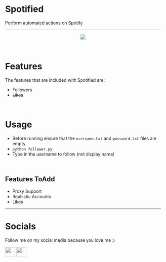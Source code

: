 # Spotified
Perform automated actions on Spotify

---- 

<p align="center">
<img src="https://mir-s3-cdn-cf.behance.net/project_modules/fs/e438e7153848787.633b3013a2f13.gif">
</p>

<br>

# Features

The features that are included with Spotified are:
- Followers 
- ~~Likes~~

<br>

# Usage
- Before running ensure that the `username.txt` and `password.txt` files are empty.
- `python follower.py`
- Type in the username to follow (not display name)


<br>

## Features ToAdd
- Proxy Support
- Reallistic Accounts
- Likes


----

# Socials

Follow me on my social media because you love me :)

<a href="https://instagram.com/unofficialdxnny">
<img src="https://cdn4.iconfinder.com/data/icons/social-media-2210/24/Instagram-512.png" width="32"></a>
<a href="https://discord.gg/8WyFZF3kqn">
<img src="https://cdn-icons-png.flaticon.com/512/5968/5968756.png" width="32"></a>
